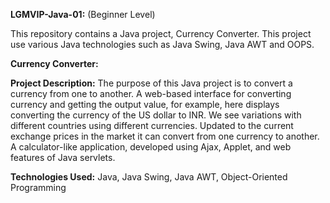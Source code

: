 **LGMVIP-Java-01:** (Beginner Level)

This repository contains a Java project, Currency Converter. This project use various Java technologies such as Java Swing, Java AWT and OOPS.

**Currency Converter:**

**Project Description:**
    The purpose of this Java project is to convert a currency from one to another. A web-based interface for converting currency and getting the output value, for example, here displays converting the currency of the US dollar to INR. We see variations with different countries using different currencies. Updated to the current exchange prices in the market it can convert from one currency to another. A calculator-like application, developed using Ajax, Applet, and web features of Java servlets.

**Technologies Used:**
   Java,
Java Swing,
Java AWT,
Object-Oriented Programming
